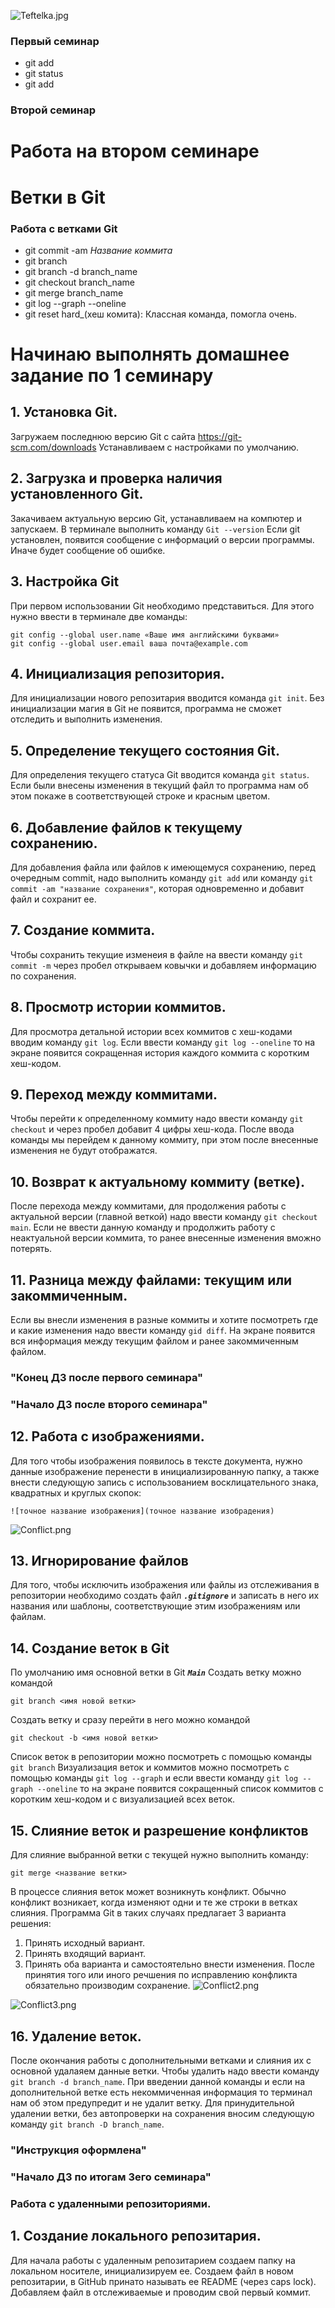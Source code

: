 ![Teftelka.jpg](Teftelka.jpg)

### Первый семинар

* git add
* git status
* git add

### Второй семинар

# Работа на втором семинаре
# Ветки в Git

### Работа с ветками Git

* git commit -am *Название коммита*
* git branch
* git branch -d branch_name
* git checkout branch_name
* git merge branch_name
* git log --graph --oneline
* git reset hard_(хеш комита): Классная команда, помогла очень.

# Начинаю выполнять домашнее задание по 1 семинару

## 1. Установка Git.
Загружаем последнюю версию Git с сайта https://git-scm.com/downloads
Устанавливаем с настройками по умолчанию.

## 2. Загрузка и проверка наличия установленного Git.
Закачиваем актуальную версию Git, устанавливаем на компютер и запускаем. В терминале выполнить команду `Git --version`
Если git установлен, появится сообщение c информаций о версии программы. Иначе будет сообщение об ошибке.

## 3. Настройка Git
При первом использовании Git необходимо представиться. Для этого нужно ввести в терминале две команды: 
```
git config --global user.name «Ваше имя английскими буквами»
git config --global user.email ваша почта@example.com
```

## 4. Инициализация репозитория.
Для инициализации нового репозитария вводится команда `git init`. Без инициализации магия в Git не появится, программа не сможет отследить и выполнить изменения.

## 5. Определение текущего состояния Git.
Для определения текущего статуса Git вводится команда `git status`. Если были внесены изменения в текущий файл то программа нам об этом покаже в соответствующей строке и красным цветом.

## 6. Добавление файлов к текущему сохранению.
Для добавления файла или файлов к имеющемуся сохранению, перед очередным commit, надо выполнить команду `git add` или команду `git commit -am "название сохранения"`, которая одновременно и добавит файл и сохранит ее.

## 7. Создание коммита.
Чтобы сохранить текущие изменеия в файле на ввести команду `git commit -m` через пробел открываем ковычки и добавляем информацию по сохранения.

## 8. Просмотр истории коммитов.
Для просмотра детальной истории всех коммитов с хеш-кодами вводим команду `git log`. Если ввести команду `git log --oneline` то на экране появится сокращенная история каждого коммита с коротким хеш-кодом.

## 9. Переход между коммитами.
Чтобы перейти к определенному коммиту надо ввести команду `git checkout` и через пробел добавит 4 цифры хеш-кода. После ввода команды мы перейдем к данному коммиту, при этом после внесенные изменения не будут отображатся.

## 10. Возврат к актуальному коммиту (ветке).
После перехода между коммитами, для продолжения работы с актуальной версии (главной веткой) надо ввести команду `git checkout main`. Если не ввести данную команду и продолжить работу с неактуальной версии коммита, то ранее внесенные изменения вможно потерять.

## 11. Разница между файлами: текущим или закоммиченным.
Если вы внесли изменения в разные коммиты и хотите посмотреть где и какие изменения надо ввести команду `gid diff`. На экране появится вся информация между текущим файлом и ранее закоммиченным файлом.

###            "Конец ДЗ после первого семинара"


###            "Начало ДЗ после второго семинара"  



## 12. Работа с изображениями.
Для того чтобы изображения появилось в тексте документа, нужно данные изображение перенести в инициализированную папку, а также внести следующую запись с использованием восклицательного знака, квадратных и круглых скопок:

```
![точное название изображения](точное название изобрадения)
```
![Conflict.png](Conflict.png)

## 13. Игнорирование файлов
Для того, чтобы исключить изображения или файлы из отслеживания в репозитории необходимо создать файл ***`.gitignore`*** и записать в него их названия или шаблоны, соответствующие этим изображениям или файлам.

## 14. Создание веток в Git
По умолчанию имя основной ветки в Git ***`Main`***
Создать ветку можно командой
```
git branch <имя новой ветки>
```
Создать ветку и сразу перейти в него можно командой
```
git checkout -b <имя новой ветки>
```
Список веток в репозитории можно посмотреть с помощью команды `git branch`
Визуализация веток и коммитов можно посмотреть с помощью команды `git log --graph` и если ввести команду `git log --graph --oneline` то на экране появится сокращенный список коммитов с коротким хеш-кодом и с визуализацией всех веток.

## 15. Слияние веток и разрешение конфликтов
Для слияние выбранной ветки с текущей нужно выполнить команду:
```
git merge <название ветки>
```
В процессе слияния веток может возникнуть конфликт. Обычно конфликт возникает, когда изменяют одни и те же строки в ветках слияния. Программа Git в таких случаях предлагает 3 варианта решения:
1. Принять исходный вариант.
2. Принять входящий вариант.
3. Принять оба варианта и самостоятельно внести изменения. 
После принятия того или иного речшения по исправлению конфликта обязательно производим сохранение.
![Сonflict2.png](Сonflict2.png)

![Conflict3.png](Conflict3.png)

## 16. Удаление веток.
После окончания работы с дополнительными ветками и слияния их с основной удалаяем данные ветки. Чтобы удалить надо ввести команду `git branch -d branch_name`. При введении данной команды и если на дополнительной ветке есть некоммиченная информация то терминал нам об этом предупредит и не удалит ветку.
Для принудительной удалении ветки, без автопроверки на сохранения вносим следующую команду `git branch -D branch_name`.


###                "Инструкция оформлена"

###                 "Начало ДЗ по итогам 3его семинара"

###                  Работа с удаленными репозиториями.

## 1. Создание локального репозитария.

Для начала работы с удаленным репозитарием создаем папку на локальном носителе, инициализируем ее.
Создаем файл в новом репозитарии, в GitHub принато называть ее README (через caps lock). Добавляем файл в отслеживаемые и проводим свой первый коммит.
